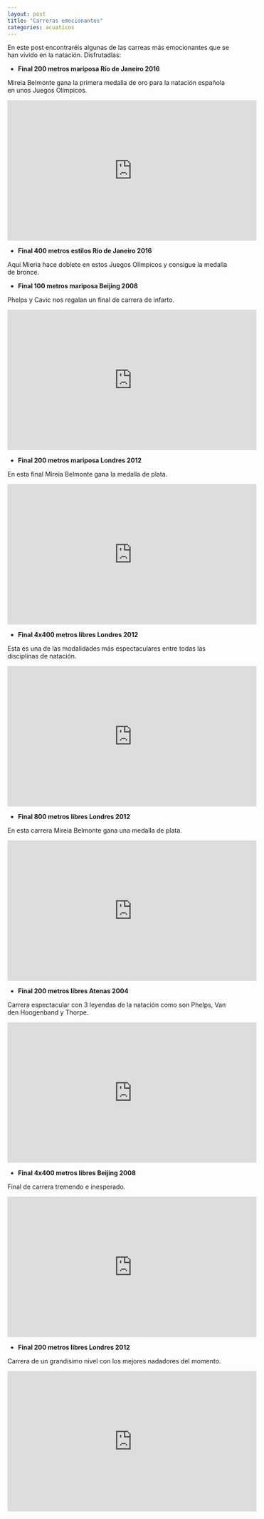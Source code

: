 ```yaml
---
layout: post
title: "Carreras emocionantes"
categories: acuaticos
---
```


En este post encontraréis algunas de las carreas más emocionantes que se han vivido en la natación. Disfrutadlas:

* **Final 200 metros mariposa Río de Janeiro 2016**

Mireia Belmonte gana la primera medalla de oro para la natación española en unos Juegos Olímpicos.

<iframe width="560" height="315" src="https://www.youtube.com/embed/IJGs5UPFQvc" title="YouTube video player" frameborder="0" allow="accelerometer; autoplay; clipboard-write; encrypted-media; gyroscope; picture-in-picture" allowfullscreen></iframe>

* **Final 400 metros estilos Río de Janeiro 2016**

Aquí Mieria hace doblete en estos Juegos Olímpicos  y consigue la medalla de bronce.



* **Final 100 metros mariposa Beijing 2008**

Phelps y Cavic nos regalan un final de carrera de infarto.

<iframe width="560" height="315" src="https://www.youtube.com/embed/dDGKoGEPYks" title="YouTube video player" frameborder="0" allow="accelerometer; autoplay; clipboard-write; encrypted-media; gyroscope; picture-in-picture" allowfullscreen></iframe>

* **Final 200 metros mariposa Londres 2012**

En esta final Mireia Belmonte gana la medalla de plata.

<iframe width="560" height="315" src="https://www.youtube.com/embed/WgUq42uGtnw" title="YouTube video player" frameborder="0" allow="accelerometer; autoplay; clipboard-write; encrypted-media; gyroscope; picture-in-picture" allowfullscreen></iframe>

* **Final 4x400 metros libres Londres 2012**

Esta es una de las modalidades más espectaculares entre todas las disciplinas de natación.

<iframe width="560" height="315" src="https://www.youtube.com/embed/-XI_XeoIFnI" title="YouTube video player" frameborder="0" allow="accelerometer; autoplay; clipboard-write; encrypted-media; gyroscope; picture-in-picture" allowfullscreen></iframe>

* **Final 800 metros libres Londres 2012**

En esta carrera Mireia Belmonte gana una medalla de plata.

<iframe width="560" height="315" src="https://www.youtube.com/embed/JHbNKX3VkIM" title="YouTube video player" frameborder="0" allow="accelerometer; autoplay; clipboard-write; encrypted-media; gyroscope; picture-in-picture" allowfullscreen></iframe>

* **Final 200 metros libres Atenas 2004**

Carrera espectacular con 3 leyendas de la natación como son Phelps, Van den Hoogenband y Thorpe.

<iframe width="560" height="315" src="https://www.youtube.com/embed/uOCyvdyLTbk" title="YouTube video player" frameborder="0" allow="accelerometer; autoplay; clipboard-write; encrypted-media; gyroscope; picture-in-picture" allowfullscreen></iframe>

* **Final 4x400 metros libres Beijing 2008**

Final de carrera tremendo e inesperado.

<iframe width="560" height="315" src="https://www.youtube.com/embed/SsfX1_psc6o" title="YouTube video player" frameborder="0" allow="accelerometer; autoplay; clipboard-write; encrypted-media; gyroscope; picture-in-picture" allowfullscreen></iframe>

* **Final 200 metros libres Londres 2012**

Carrera de un grandísimo nivel con los mejores nadadores del momento.

<iframe width="560" height="315" src="https://www.youtube.com/embed/HD7-tKW7Qpo" title="YouTube video player" frameborder="0" allow="accelerometer; autoplay; clipboard-write; encrypted-media; gyroscope; picture-in-picture" allowfullscreen></iframe>
